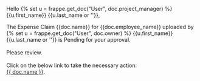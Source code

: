 <p>Hello {% set u = frappe.get_doc("User", doc.project_manager) %} {{u.first_name}} {{u.last_name or ''}}, <br></p>

<p>The Expense Claim {{doc.name}} for {{doc.employee_name}} uploaded by {% set u = frappe.get_doc("User", doc.owner) %} {{u.first_name}} {{u.last_name or ''}}  is Pending for your approval.<br><br>
Please review.<br><br>
Click on the below link to take the necessary action:<br>
<a href="{{ frappe.utils.get_url_to_form('Expense Claim', doc.name) }}">{{ doc.name }}</a>.<br></p></p>
